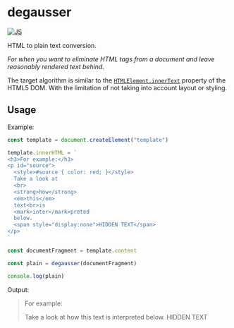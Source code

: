 # degausser

[![JS](https://github.com/flowpub/degausser/workflows/JS/badge.svg)](https://github.com/flowpub/degausser/actions?query=workflow%3AJS)

HTML to plain text conversion.

_For when you want to eliminate HTML tags from a document and leave reasonably rendered text behind._

The target algorithm is similar to the [`HTMLElement.innerText`](https://developer.mozilla.org/en-US/docs/Web/API/HTMLElement/innerText) property of the HTML5 DOM.
With the limitation of not taking into account layout or styling.

## Usage
Example:
```js
const template = document.createElement("template")

template.innerHTML = `
<h3>For example:</h3>
<p id="source">
  <style>#source { color: red; }</style>
  Take a look at
  <br>
  <strong>how</strong>
  <em>this</em>
  text<br>is
  <mark>inter</mark>preted
  below.
  <span style="display:none">HIDDEN TEXT</span>
</p>
`

const documentFragment = template.content

const plain = degausser(documentFragment)

console.log(plain)
```
Output:
>For example:
>
>Take a look at
>how this text
>is interpreted below. HIDDEN TEXT
